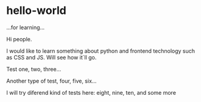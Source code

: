 # hello-world
...for learning...

Hi people. 

I would like to learn something about python and frontend technology such as CSS and JS.
Will see how it`ll go.

Test one, two, three...

Another type of test, four, five, six...

I will try diferend kind of tests here: eight, nine, ten, and some more